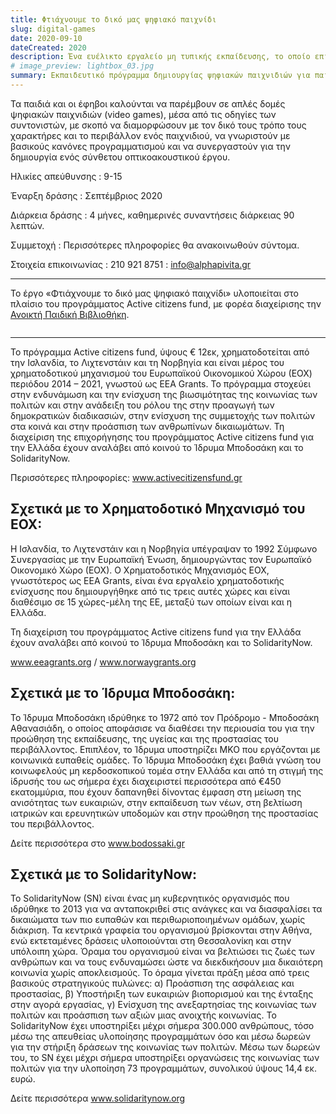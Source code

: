 ```yaml
---
title: Φτιάχνουμε το δικό μας ψηφιακό παιχνίδι
slug: digital-games
date: 2020-09-10
dateCreated: 2020
description: Ένα ευέλικτο εργαλείο μη τυπικής εκπαίδευσης, το οποίο επιτρέπει την υλοποίηση διαπολιτισμικών και διαδραστικών προγραμμάτων.
# image_preview: lightbox_03.jpg
summary: Εκπαιδευτικό πρόγραμμα δημιουργίας ψηφιακών παιχνιδιών για παιδιά και εφήβους.
---
```


Τα παιδιά και οι έφηβοι καλούνται να παρέμβουν σε απλές δομές ψηφιακών παιχνιδιών (video games), μέσα από τις οδηγίες των συντονιστών, με σκοπό να διαμορφώσουν με τον δικό τους τρόπο τους χαρακτήρες και το περιβάλλον ενός παιχνιδιού, να γνωριστούν με βασικούς κανόνες προγραμματισμού και να συνεργαστούν για την δημιουργία ενός σύνθετου οπτικοακουστικού έργου.

Ηλικίες απεύθυνσης
: 9-15

Έναρξη δράσης
: Σεπτέμβριος 2020
 
Διάρκεια δράσης
: 4 μήνες, καθημερινές συναντήσεις διάρκειας 90 λεπτών.

Συμμετοχή
: Περισσότερες πληροφορίες θα ανακοινωθούν σύντομα.

Στοιχεία επικοινωνίας
: 210 921 8751
: info@alphapivita.gr

<!-- {{< gallery >}}
    {{< figure src="./lightbox_02.jpg" >}}
    {{< figure src="./lightbox_04.jpg" >}}
    {{< figure src="./lightbox_03.jpg" >}}
    {{< figure src="./lightbox_01.jpg" >}}
{{< /gallery >}} -->

* * *

Το έργο «Φτιάχνουμε το δικό μας ψηφιακό παιχνίδι» υλοποιείται στο πλαίσιο του προγράμματος Active citizens fund, με φορέα διαχείρισης την [Ανοικτή Παιδική Βιβλιοθήκη](https://www.alphapivita.gr/).<!--  και εταίρους (αν υπάρχουν, ονομασία εταίρων). -->

<img src="../../assets/ACF_compo_Hor_GR.jpg" alt="">

* * *

Το πρόγραμμα Active citizens fund, ύψους € 12εκ, χρηματοδοτείται από την Ισλανδία, το Λιχτενστάιν και τη Νορβηγία και είναι μέρος του χρηματοδοτικού μηχανισμού του Ευρωπαϊκού Οικονομικού Χώρου (ΕΟΧ) περιόδου 2014 – 2021, γνωστού ως EEA Grants. Το πρόγραμμα στοχεύει στην ενδυνάμωση και την ενίσχυση
της βιωσιμότητας της κοινωνίας των πολιτών και στην ανάδειξη του ρόλου της στην προαγωγή των δημοκρατικών διαδικασιών, στην ενίσχυση της συμμετοχής των πολιτών στα κοινά και στην προάσπιση των ανθρωπίνων δικαιωμάτων. Τη διαχείριση της επιχορήγησης του προγράμματος Active citizens fund για την
Ελλάδα έχουν αναλάβει από κοινού το Ίδρυμα Μποδοσάκη και το SolidarityNow.

Περισσότερες πληροφορίες: www.activecitizensfund.gr

## Σχετικά με το Χρηματοδοτικό Μηχανισμό του ΕΟΧ:

Η Ισλανδία, το Λιχτενστάιν και η Νορβηγία υπέγραψαν το 1992 Σύμφωνο Συνεργασίας με την Ευρωπαϊκή Ένωση, δημιουργώντας τον Ευρωπαϊκό Οικονομικό Χώρο (ΕΟΧ). Ο Χρηματοδοτικός Μηχανισμός ΕΟΧ, γνωστότερος ως EEA Grants, είναι ένα εργαλείο χρηματοδοτικής ενίσχυσης που δημιουργήθηκε από τις τρεις αυτές χώρες και είναι διαθέσιμο σε 15 χώρες-μέλη της ΕΕ, μεταξύ των οποίων είναι και η Ελλάδα.

Τη διαχείριση του προγράμματος Active citizens fund για την Ελλάδα έχουν αναλάβει από κοινού το Ίδρυμα Μποδοσάκη και το SolidarityNow.

www.eeagrants.org / www.norwaygrants.org

## Σχετικά με το Ίδρυμα Μποδοσάκη:
Το Ίδρυμα Μποδοσάκη ιδρύθηκε το 1972 από τον Πρόδρομο - Μποδοσάκη Αθανασιάδη, ο οποίος αποφάσισε να διαθέσει την περιουσία του για την προώθηση της εκπαίδευσης, της υγείας και της προστασίας του περιβάλλοντος. Επιπλέον, το Ίδρυμα υποστηρίζει ΜΚΟ που εργάζονται με κοινωνικά ευπαθείς ομάδες. Το Ίδρυμα Μποδοσάκη έχει βαθιά γνώση του κοινωφελούς μη κερδοσκοπικού τομέα στην Ελλάδα και από τη στιγμή της ίδρυσής του ως σήμερα έχει διαχειριστεί περισσότερα από €450 εκατομμύρια, που έχουν δαπανηθεί δίνοντας έμφαση στη μείωση της ανισότητας των ευκαιριών, στην εκπαίδευση των νέων, στη βελτίωση ιατρικών και ερευνητικών υποδομών και στην προώθηση της προστασίας του περιβάλλοντος.

Δείτε περισσότερα στο www.bodossaki.gr

## Σχετικά με το SolidarityNow:

Το SolidarityNow (SN) είναι ένας μη κυβερνητικός οργανισμός που ιδρύθηκε το 2013 για να ανταποκριθεί στις ανάγκες και να διασφαλίσει τα δικαιώματα των πιο ευπαθών και περιθωριοποιημένων ομάδων, χωρίς διάκριση. Τα κεντρικά γραφεία του οργανισμού βρίσκονται στην Αθήνα, ενώ εκτεταμένες δράσεις υλοποιούνται στη Θεσσαλονίκη και στην υπόλοιπη χώρα. Όραμα του οργανισμού είναι να βελτιώσει τις ζωές των ανθρώπων και να τους ενδυναμώσει ώστε να διεκδικήσουν μια δικαιότερη κοινωνία χωρίς αποκλεισμούς. Το όραμα γίνεται πράξη μέσα από τρεις βασικούς στρατηγικούς πυλώνες: α) Προάσπιση της ασφάλειας και προστασίας, β) Υποστήριξη των ευκαιριών βιοπορισμού και της ένταξης στην αγορά εργασίας, γ) Ενίσχυση της ανεξαρτησίας της κοινωνίας των πολιτών και προάσπιση των αξιών μιας ανοιχτής κοινωνίας. Το SolidarityNow έχει υποστηρίξει μέχρι σήμερα 300.000 ανθρώπους, τόσο μέσω της απευθείας υλοποίησης προγραμμάτων όσο και μέσω δωρεών για την στήριξη δράσεων της κοινωνίας των πολιτών. Μέσω των δωρεών του, το SN έχει μέχρι σήμερα υποστηρίξει οργανώσεις της κοινωνίας των πολιτών για την υλοποίηση 73 προγραμμάτων, συνολικού ύψους 14,4 εκ. ευρώ.

Δείτε περισσότερα www.solidaritynow.org
